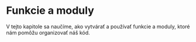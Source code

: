 # Funkcie a moduly

V tejto kapitole sa naučíme, ako vytvárať a používať funkcie a moduly, ktoré nám pomôžu organizovať náš kód.
